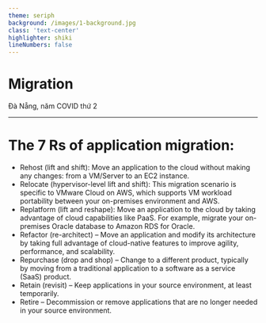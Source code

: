 ```yaml
---
theme: seriph
background: /images/1-background.jpg
class: 'text-center'
highlighter: shiki
lineNumbers: false
---
```


# Migration


<div class="abs-br m-6 flex gap-2">
  Đà Nẵng, năm COVID thứ 2
</div>

---

# The 7 Rs of application migration:

- Rehost (lift and shift): Move an application to the cloud without making any changes: from a VM/Server to an EC2 instance.
- Relocate (hypervisor-level lift and shift): This migration scenario is specific to VMware Cloud on AWS, which supports VM workload portability between your on-premises environment and AWS.
- Replatform (lift and reshape): Move an application to the cloud by taking advantage of cloud capabilities like PaaS. For example, migrate your on-premises Oracle database to Amazon RDS for Oracle.
- Refactor (re-architect) – Move an application and modify its architecture by taking full advantage of cloud-native features to improve agility, performance, and scalability.
- Repurchase (drop and shop) – Change to a different product, typically by moving from a traditional application to a software as a service (SaaS) product.
- Retain (revisit) – Keep applications in your source environment, at least temporarily.
- Retire – Decommission or remove applications that are no longer needed in your source environment.